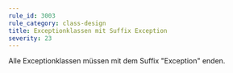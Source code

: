 ```yaml
---
rule_id: 3003
rule_category: class-design
title: Exceptionklassen mit Suffix Exception
severity: 23
---
```

Alle Exceptionklassen müssen mit dem Suffix "Exception" enden.
